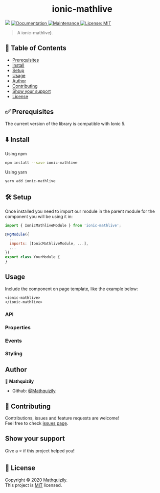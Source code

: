 <h1 align="center">ionic-mathlive</h1>
<p>
  <img src="https://img.shields.io/badge/version-1.0.1-blue.svg?cacheSeconds=2592000" />
  <a href="https://github.com/mathquizily/ionic-mathlive#readme">
    <img alt="Documentation" src="https://img.shields.io/badge/documentation-yes-brightgreen.svg" target="_blank" />
  </a>
  <a href="https://github.com/RodainaMohamed/ionic-rating/graphs/commit-activity">
    <img alt="Maintenance" src="https://img.shields.io/badge/Maintained%3F-yes-green.svg" target="_blank" />
  </a>
  <a href="https://github.com/mathquizily/ionic-mathlive/blob/master/LICENSE">
    <img alt="License: MIT" src="https://img.shields.io/badge/License-MIT-yellow.svg" target="_blank" />
  </a>
</p>

> A ionic-mathlive).

<!-- ### 🏠 [Homepage](https://github.com/mathquizily/ionic-mathlive) -->

## 📝 Table of Contents

- [Prerequisites](#prerequisites)
- [Install](#install)
- [Setup](#setup)
- [Usage](#usage)
- [Author](#author)
- [Contributing](#contributing)
- [Show your support](#support)
- [License](#license)

## ✅ Prerequisites <a name = "prerequisites"></a>

The current version of the library is compatible with Ionic 5.

## ⬇️ Install <a name = "install"></a>

Using npm

```sh
npm install --save ionic-mathlive
```

Using yarn

```sh
yarn add ionic-mathlive
```

## 🛠 Setup <a name = "setup"></a>

Once installed you need to import our module in the parent module for the component you will be using it in:

```js
import { IonicMathliveModule } from 'ionic-mathlive';

@NgModule({
  ...
  imports: [IonicMathliveModule, ...],
  ...
})
export class YourModule {
}
```

## Usage <a name = "usage"></a>

Include the component on page template, like the example below:

```
<ionic-mathlive>
</ionic-mathlive>
```



### API

### Properties



### Events


### Styling



## Author <a name = "author"></a>

👤 **Mathquizily**

- Github: [@Mathquizily](https://github.com/mathquizily)

## 🤝 Contributing <a name = "contributing"></a>

Contributions, issues and feature requests are welcome!<br />Feel free to check [issues page](https://github.com/mathquizily/ionic-mathlive/issues).

## Show your support <a name = "support"></a>

Give a ⭐️ if this project helped you!

## 📝 License <a name = "license"></a>

Copyright © 2020 [Mathquizily](https://github.com/mathquizily).<br />
This project is [MIT](https://github.com/mathquizily/ionic-mathlive/blob/master/LICENSE) licensed.
